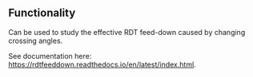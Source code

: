 ## Functionality
Can be used to study the effective RDT feed-down caused by changing crossing angles.

See documentation here: https://rdtfeeddown.readthedocs.io/en/latest/index.html.
